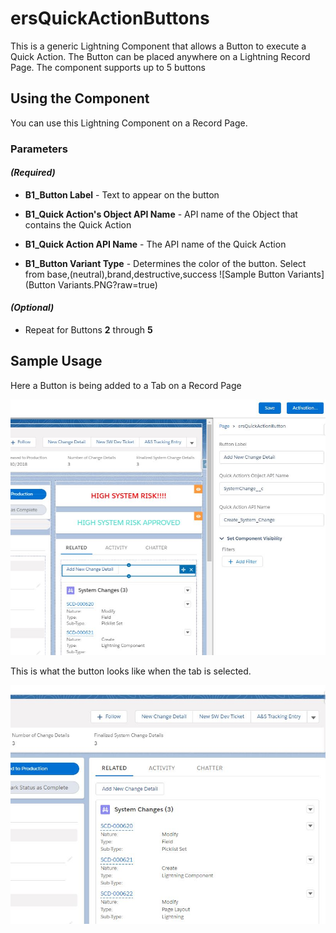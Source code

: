 # ersQuickActionButtons

This is a generic Lightning Component that allows a Button to execute a Quick Action.  The Button can be placed anywhere on a Lightning Record Page.  The component supports up to 5 buttons

## Using the Component

You can use this Lightning Component on a Record Page.

### Parameters

#### _(Required)_

- **B1_Button Label** - Text to appear on the button

- **B1_Quick Action's Object API Name** - API name of the Object that contains the Quick Action

- **B1_Quick Action API Name** - The API name of the Quick Action

- **B1_Button Variant Type** - Determines the color of the button.  Select from base,(neutral),brand,destructive,success
![Sample Button Variants](Button Variants.PNG?raw=true)

#### _(Optional)_

- Repeat for Buttons **2** through **5**

## Sample Usage

Here a Button is being added to a Tab on a Record Page

![Setup Page](PageSetup.JPG?raw=true)


This is what the button looks like when the tab is selected.

![Button](PageLayout.JPG?raw=true)

